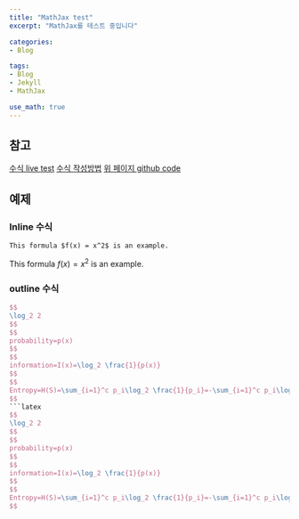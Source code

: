 ```yaml
---
title: "MathJax test"
excerpt: "MathJax를 테스트 중입니다"

categories:
- Blog

tags:
- Blog
- Jekyll
- MathJax

use_math: true
---
```


## 참고
[수식 live test](https://www.mathjax.org/#demo)
[수식 작성방법](https://ghdic.github.io/math/default/mathjax-%EB%AC%B8%EB%B2%95/)
[위 페이지 github code](https://raw.githubusercontent.com/ghdic/ghdic.github.io/master/_posts/default/2020-02-01-mathjax-%EB%AC%B8%EB%B2%95.md)

## 예제
### Inline 수식
```
This formula $f(x) = x^2$ is an example.  
```
This formula $f(x) = x^2$ is an example.  


### outline 수식
```latex
$$
\log_2 2
$$
$$
probability=p(x)
$$
$$
information=I(x)=\log_2 \frac{1}{p(x)}
$$
$$
Entropy=H(S)=\sum_{i=1}^c p_i\log_2 \frac{1}{p_i}=-\sum_{i=1}^c p_i\log_2 p_i
$$
```latex
$$
\log_2 2
$$
$$
probability=p(x)
$$
$$
information=I(x)=\log_2 \frac{1}{p(x)}
$$
$$
Entropy=H(S)=\sum_{i=1}^c p_i\log_2 \frac{1}{p_i}=-\sum_{i=1}^c p_i\log_2 p_i
$$